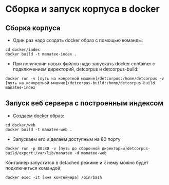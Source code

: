 # Сборка и запуск корпуса в docker #

## Сборка корпуса ##

- Один раз надо создать docker образ с помощью команды:

```
cd docker/index
docker build -t manatee-index .
```

- При получении новых файлов надо запускать docker container c подключением директорий, detcorpus и detcorpus-build:

```
docker run -v [путь на конретной машине]/detcorpus:/home/detcorpus -v [путь на конкретной машине]/detcorpus-build:/home/detcorpus-build  manatee-index
```

## Запуск веб сервера с построенным индексом ##

- Создаем docker образ:

```
cd docker/web
docker build -t manatee-web .
```

- Запускаем его и делаем доступным на 80 порту

```
docker run -p 80:80 -v [путь до сборочной директории]detcorpus-build/export:/var/lib/manatee -d manatee-web
```

Контайнер запустится в detached режиме и к нему можно будет подключиться командой:

```
docker exec -it [имя контейнерa] /bin/bash
```

